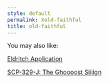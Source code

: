 ```yaml
---
style: default
permalink: Xold-faithful
title: old-faithful
---
```

You may also like:

[Eldritch Application](http://scp-wiki.net/eldritch-application)

[SCP-329-J: The Ghoooost Siiiign](http://scp-wiki.net/scp-329-j)
